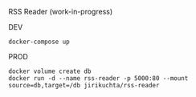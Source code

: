 RSS Reader (work-in-progress)

DEV
```
docker-compose up
```

PROD
```
docker volume create db
docker run -d --name rss-reader -p 5000:80 --mount source=db,target=/db jirikuchta/rss-reader
```
